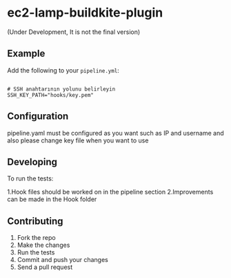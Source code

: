 # ec2-lamp-buildkite-plugin
(Under Development, It is not the final version)

## Example

Add the following to your `pipeline.yml`:

```chmod 400 hooks/key.pem

# SSH anahtarının yolunu belirleyin
SSH_KEY_PATH="hooks/key.pem"
```

## Configuration

pipeline.yaml must be configured as you want such as IP and username and also please change key file when you want to use 

## Developing

To run the tests:

1.Hook files should be worked on in the pipeline section
2.Improvements can be made in the Hook folder

## Contributing

1. Fork the repo
2. Make the changes
3. Run the tests
4. Commit and push your changes
5. Send a pull request

